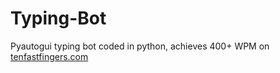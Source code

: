 # Typing-Bot
Pyautogui typing bot coded in python, achieves 400+ WPM on [tenfastfingers.com](tenfastfingers.com)
